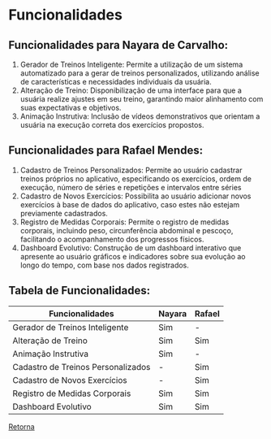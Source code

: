 # Funcionalidades

## Funcionalidades para Nayara de Carvalho:

1. Gerador de Treinos Inteligente: Permite a utilização de um sistema automatizado para a gerar de treinos personalizados, utilizando análise de características e necessidades individuais da usuária.
2. Alteração de Treino: Disponibilização de uma interface para que a usuária realize ajustes em seu treino, garantindo maior alinhamento com suas expectativas e objetivos.
3. Animação Instrutiva: Inclusão de vídeos demonstrativos que orientam a usuária na execução correta dos exercícios propostos.

## Funcionalidades para Rafael Mendes:

1. Cadastro de Treinos Personalizados: Permite ao usuário cadastrar treinos próprios no aplicativo, especificando os exercícios, ordem de execução, número de séries e repetições e intervalos entre séries
2. Cadastro de Novos Exercícios: Possibilita ao usuário adicionar novos exercícios à base de dados do aplicativo, caso estes não estejam previamente cadastrados.
3. Registro de Medidas Corporais: Permite o registro de medidas corporais, incluindo peso, circunferência abdominal e pescoço, facilitando o acompanhamento dos progressos físicos.
4. Dashboard Evolutivo: Construção de um dashboard interativo que apresente ao usuário gráficos e indicadores sobre sua evolução ao longo do tempo, com base nos dados registrados.

## Tabela de Funcionalidades:

| Funcionalidades                    | Nayara | Rafael |
| ---------------------------------- | ------ | ------ |
| Gerador de Treinos Inteligente     | Sim    | -      |
| Alteração de Treino                | Sim    | Sim    |
| Animação Instrutiva                | Sim    | -      |
| Cadastro de Treinos Personalizados | -      | Sim    |
| Cadastro de Novos Exercícios       | -      | Sim    |
| Registro de Medidas Corporais      | Sim    | Sim    |
| Dashboard Evolutivo                | Sim    | Sim    |

[Retorna](../README.md)
